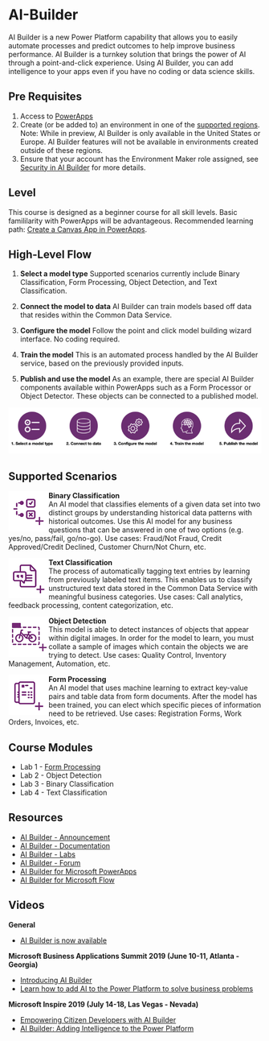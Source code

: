 # AI-Builder
AI Builder is a new Power Platform capability that allows you to easily automate processes and predict outcomes to help improve business performance. AI Builder is a turnkey solution that brings the power of AI through a point-and-click experience. Using AI Builder, you can add intelligence to your apps even if you have no coding or data science skills.

## Pre Requisites
1. Access to [PowerApps](https://powerapps.microsoft.com/en-us/)
2. Create (or be added to) an environment in one of the [supported regions](https://docs.microsoft.com/en-us/ai-builder/administer#supported-regions).  
Note: While in preview, AI Builder is only available in the United States or Europe. AI Builder features will not be available in environments created outside of these regions.
3. Ensure that your account has the Environment Maker role assigned, see [Security in AI Builder](https://docs.microsoft.com/en-us/ai-builder/security) for more details.

## Level
This course is designed as a beginner course for all skill levels. Basic famililarity with PowerApps will be advantageous. Recommended learning path: [Create a Canvas App in PowerApps](https://docs.microsoft.com/en-us/learn/paths/create-powerapps/).

## High-Level Flow
1. **Select a model type**
Supported scenarios currently include Binary Classification, Form Processing, Object Detection, and Text Classification.

2. **Connect the model to data**
AI Builder can train models based off data that resides within the Common Data Service.

3. **Configure the model**
Follow the point and click model building wizard interface. No coding required.

4. **Train the model**
This is an automated process handled by the AI Builder service, based on the previously provided inputs.

5. **Publish and use the model**
As an example, there are special AI Builder components available within PowerApps such as a Form Processor or Object Detector. These objects can be connected to a published model.
<p align="center">
  <img src="./images/ai_builder_flow.png" alt="AI Builder Process Flow">
</p>

## Supported Scenarios
<img align="left" src="./images/binary_classification.png" width="80px">  

**Binary Classification**  
An AI model that classifies elements of a given data set into two distinct groups by understanding historical data patterns with historical outcomes. Use this AI model for any business questions that can be answered in one of two options (e.g. yes/no, pass/fail, go/no-go). Use cases: Fraud/Not Fraud, Credit Approved/Credit Declined, Customer Churn/Not Churn, etc.

<img align="left" src="./images/text_classification.png" width="80px"> 

**Text Classification**  
The process of automatically tagging text entries by learning from previously labeled text items. This enables us to classify unstructured text data stored in the Common Data Service with meaningful business categories. Use cases: Call analytics, feedback processing, content categorization, etc.

<img align="left" src="./images/object_detection.png" width="80px">  

**Object Detection**  
This model is able to detect instances of objects that appear within digital images.  In order for the model to learn, you must collate a sample of images which contain the objects we are trying to detect. Use cases: Quality Control, Inventory Management, Automation, etc.

<img align="left" src="./images/form_processing.png" width="80px">  

**Form Processing**  
An AI model that uses machine learning to extract key-value pairs and table data from form documents. After the model has been trained, you can elect which specific pieces of information need to be retrieved. Use cases: Registration Forms, Work Orders, Invoices, etc.

## Course Modules
* Lab 1 - [Form Processing](labs/lab-form-processing.md)
* Lab 2 - Object Detection
* Lab 3 - Binary Classification
* Lab 4 - Text Classification

## Resources
* [AI Builder - Announcement](https://powerapps.microsoft.com/en-us/blog/introducing-ai-builder-for-powerplatform/)
* [AI Builder - Documentation](https://docs.microsoft.com/en-us/ai-builder/overview)
* [AI Builder - Labs](https://aka.ms/ai-builder-labs)
* [AI Builder - Forum](https://powerusers.microsoft.com/t5/forums/filteredbylabelpage/board-id/PowerAppsForum1/label-name/ai%20builder)
* [AI Builder for Microsoft PowerApps](https://aka.ms/PowerApps_AIBuilder)
* [AI Builder for Microsoft Flow](https://aka.ms/Flow_AIBuilder)  

## Videos
**General**  
* [AI Builder is now available](https://www.youtube.com/watch?v=WSWmn7WM3i4)

**Microsoft Business Applications Summit 2019 (June 10-11, Atlanta - Georgia)**  
* [Introducing AI Builder](https://www.youtube.com/watch?v=JOt_mXqVxFI)
* [Learn how to add AI to the Power Platform to solve business problems](https://www.youtube.com/watch?v=E1be_J1qxro)

**Microsoft Inspire 2019 (July 14-18, Las Vegas - Nevada)**  
* [Empowering Citizen Developers with AI Builder](https://www.youtube.com/watch?v=IA8aRy_WM4s)
* [AI Builder: Adding Intelligence to the Power Platform](https://myinspire.microsoft.com/sessions/546b0ac7-a254-45a6-b322-6720d23f9a56)
